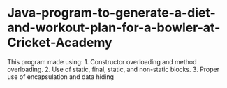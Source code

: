 # Java-program-to-generate-a-diet-and-workout-plan-for-a-bowler-at-Cricket-Academy
This program made using: 1. Constructor overloading and method overloading. 2. Use of static, final, static, and non-static blocks. 3. Proper use of encapsulation and data hiding
